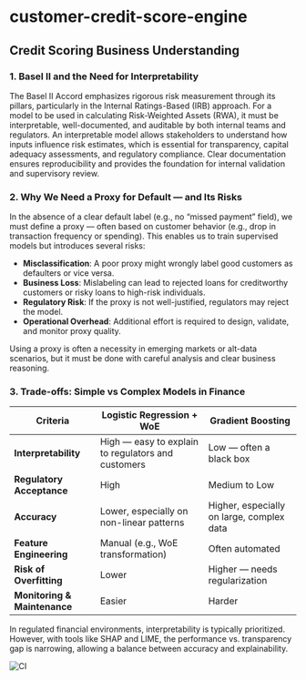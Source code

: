 # customer-credit-score-engine

## Credit Scoring Business Understanding

### 1. Basel II and the Need for Interpretability

The Basel II Accord emphasizes rigorous risk measurement through its pillars, particularly in the Internal Ratings-Based (IRB) approach. For a model to be used in calculating Risk-Weighted Assets (RWA), it must be interpretable, well-documented, and auditable by both internal teams and regulators. An interpretable model allows stakeholders to understand how inputs influence risk estimates, which is essential for transparency, capital adequacy assessments, and regulatory compliance. Clear documentation ensures reproducibility and provides the foundation for internal validation and supervisory review.

### 2. Why We Need a Proxy for Default — and Its Risks

In the absence of a clear default label (e.g., no “missed payment” field), we must define a proxy — often based on customer behavior (e.g., drop in transaction frequency or spending). This enables us to train supervised models but introduces several risks:

- **Misclassification**: A poor proxy might wrongly label good customers as defaulters or vice versa.
- **Business Loss**: Mislabeling can lead to rejected loans for creditworthy customers or risky loans to high-risk individuals.
- **Regulatory Risk**: If the proxy is not well-justified, regulators may reject the model.
- **Operational Overhead**: Additional effort is required to design, validate, and monitor proxy quality.

Using a proxy is often a necessity in emerging markets or alt-data scenarios, but it must be done with careful analysis and clear business reasoning.

### 3. Trade-offs: Simple vs Complex Models in Finance

| Criteria | Logistic Regression + WoE | Gradient Boosting |
|---------|----------------------------|-------------------|
| **Interpretability** | High — easy to explain to regulators and customers | Low — often a black box |
| **Regulatory Acceptance** | High | Medium to Low |
| **Accuracy** | Lower, especially on non-linear patterns | Higher, especially on large, complex data |
| **Feature Engineering** | Manual (e.g., WoE transformation) | Often automated |
| **Risk of Overfitting** | Lower | Higher — needs regularization |
| **Monitoring & Maintenance** | Easier | Harder |

In regulated financial environments, interpretability is typically prioritized. However, with tools like SHAP and LIME, the performance vs. transparency gap is narrowing, allowing a balance between accuracy and explainability.

![CI](https://github.com/Sari-Amin/customer-credit-score-engine/actions/workflows/ci.yml/badge.svg)

